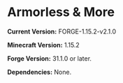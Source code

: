 # Armorless & More

**Current Version:** FORGE-1.15.2-v2.1.0

**Minecraft Version:** 1.15.2

**Forge Version:** 31.1.0 or later.

**Dependencies:** None.

